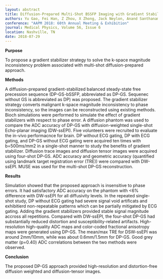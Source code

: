 ```yaml
---
layout: abstract
title: Diffusion-Prepared Multi-Shot BSSFP Imaging with Gradient Stabilizer for High-Resolution and Distortion-Free Diffusion Imaging
authors: Yu Gao, Fei Han, Z Zhou, X Zhong, Jack Neylon, Anand Santhanam, Yingli Yang, and Peng Hu
conference: "AAPM 2018: 60th Annual Meeting & Exhibition"
journal: Medical Physics, Volume 56, Issue 6
location: Nashville, TN
date: 2018-07-29
---
```

**Purpose**

To propose a gradient stabilizer strategy to solve the k-space magnitude inconsistency problem associated with multi-shot diffusion-prepared approach.

**Methods**

A diffusion-prepared gradient-stabilized balanced steady-state free precession sequence (DP-GS-bSSFP, abbreviated as DP-GS. Sequenec without GS is abbreviated as DP) was proposed. The gradient stabilizer strategy converts malignant k-space magnitude inconsistency to phase inconsistency, so the images can be reconstructed using existing methods. Bioch simulations were performed to simulate the effect of gradient stabilizers with respect to phase error. A diffusion phantom was used to compare the ADC accuracy of DP-GS with diffusion-weighted single-shot Echo-planar imaging (DW-ssEPI). Five volunteers were recruited to evaluate the in-vivo performacnce for brain. DP without ECG gating, DP with ECG gating, and DP-GS without ECG gating were acquired ten times with b=500ms/mm2 in a single-shot manner to study the benefits of gradient stabilizer. Diffusion trace images and diffusion tensor images were acquired using four-shot DP-GS. ADC accuracy and geometric accuracy (quantified using landmark target registration error (TRE)) were compared with DW-ssEPI. MUSE was used for the multi-shot DP-GS reconstruction.

**Results**

Simulation showed that the proposed approach is insensitive to phase errors. It had satisfactory ADC accuracy on the phantom with <6% difference with DW-ssEPI for all diffusivity levels. In the repeated single-shot study, DP without ECG gating had severe signal void artificats and exhibitierd non-repeatable patterns which can be partially mitigated by ECG gating. Adding the gradient stabilizers provided stable signal magnitude accross all repetitions. Compared with DW-ssEPI, the four-shot DP-GS had substantially reduced distortion and susceptibility-related artifacts. High-resolution high-quality ADC maps and color-coded fractional anisotropy maps were generated using DP-GS. The mean/max TRE for DSW-ssEPI was around 2mm/10mm, while was about 0.6mm/1.5mm for DP-GS. Good grey matter (p=0.40) ADC correlations between the two methods were observed.

**Conclusion**

The proposed DP-GS approach provided high-resolution and distortion-free diffusion weighted and diffusion-tensor images.
